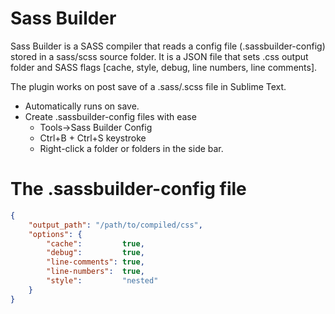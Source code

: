 Sass Builder
============

Sass Builder is a SASS compiler that reads a config file (.sassbuilder-config) stored
in a sass/scss source folder. It is a JSON file that sets .css output folder and SASS
flags [cache, style, debug, line numbers, line comments].

The plugin works on post save of a .sass/.scss file in Sublime Text.

* Automatically runs on save.
* Create .sassbuilder-config files with ease
  * Tools->Sass Builder Config
  * Ctrl+B + Ctrl+S keystroke
  * Right-click a folder or folders in the side bar.

The .sassbuilder-config file
============================
```json
{
	"output_path": "/path/to/compiled/css",
	"options": {
		"cache":         true,
		"debug":         true,
		"line-comments": true,
		"line-numbers":  true,
		"style":         "nested"
	}
}
```
